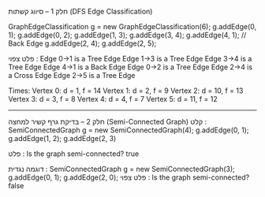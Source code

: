  חלק 1 – סיווג קשתות (DFS Edge Classification)


GraphEdgeClassification g = new GraphEdgeClassification(6);
g.addEdge(0, 1);
g.addEdge(0, 2);
g.addEdge(1, 3);
g.addEdge(3, 4);
g.addEdge(4, 1); // Back Edge
g.addEdge(2, 4);
g.addEdge(2, 5);


פלט צפוי  : 
Edge 0->1 is a Tree Edge
Edge 1->3 is a Tree Edge
Edge 3->4 is a Tree Edge
Edge 4->1 is a Back Edge
Edge 0->2 is a Tree Edge
Edge 2->4 is a Cross Edge
Edge 2->5 is a Tree Edge

Times:
Vertex 0: d = 1, f = 14
Vertex 1: d = 2, f = 9
Vertex 2: d = 10, f = 13
Vertex 3: d = 3, f = 8
Vertex 4: d = 4, f = 7
Vertex 5: d = 11, f = 12
_______________________________________________________________________________________________________________________________________________


 חלק 2 – בדיקת גרף קשיר למחצה (Semi-Connected Graph)
קלט : 
SemiConnectedGraph g = new SemiConnectedGraph(4);
g.addEdge(0, 1);
g.addEdge(1, 2);
g.addEdge(2, 3)


פלט : 
Is the graph semi-connected? true


דוגמה נגדית : 
SemiConnectedGraph g = new SemiConnectedGraph(3);
g.addEdge(0, 1);
g.addEdge(2, 0);
פלט צפוי : 
Is the graph semi-connected? false


